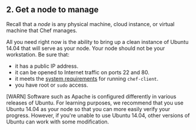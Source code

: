 ## 2. Get a node to manage

Recall that a _node_ is any physical machine, cloud instance, or virtual machine that Chef manages.

All you need right now is the ability to bring up a clean instance of Ubuntu 14.04 that will serve as your node. Your node should not be your workstation. Be sure that:

* it has a public IP address.
* it can be opened to Internet traffic on ports 22 and 80.
* it meets the [system requirements](https://docs.chef.io/chef_system_requirements.html#chef-client) for running `chef-client`.
* you have root or `sudo` access.

[WARN] Software such as Apache is configured differently in various releases of Ubuntu. For learning purposes, we recommend that you use Ubuntu 14.04 as your node so that you can more easily verify your progress. However, if you're unable to use Ubuntu 14.04, other versions of Ubuntu can work with some modification.
